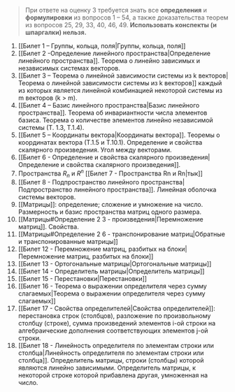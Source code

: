 >При ответе на оценку 3 требуется знать все **определения** и **формулировки** из вопросов 1 – 54, а также доказательства теорем из вопросов 25, 29, 33, 40, 46, 49. **Использовать конспекты (и шпаргалки) нельзя.**
1. [[Билет 1 – Группы, кольца, поля|Группы, кольца, поля]]
2. [[Билет 2 -Определение линейного пространства|Определение линейного пространства]]. Теорема о линейно зависимых и независимых системах векторов.
3. [[Билет 3 – Теорема о линейной зависимости системы из k векторов|Теорема о линейной зависимости системы из k векторов]] каждый из которых является линейной комбинацией некоторой системы из m векторов (k > m).
4. [[Билет 4  – Базис линейного пространства|Базис линейного пространства]]. Теорема об инвариантности числа элементов базиса. Теорема о количестве элементов линейно независимой системы (Т. 1.3, Т.1.4).
5. [[Билет 5 – Координаты вектора|Координаты вектора]]. Теоремы о координатах вектора (Т.1.5 и Т.10.1). Определение и свойства скалярного произведения. Угол между векторами.
6. [[Билет 6 - Определение и свойства скалярного произведения|Определение и свойства скалярного произведения]].
7. Пространства $R_n$ и $R^n$ [[Билет 7 - Пространства Rn и Rn|тык]]
8. [[Билет 8 - Подпространство линейного пространства|Подпространство линейного пространства]]. Линейная оболочка системы векторов.
9. [[Матрицы]]: определение; сложение и умножение на число. Размерность и базис пространства матриц одного размера.
10. [[Матрицы#Определение 2 3 - произведения|Перемножение матриц]]. Свойства.
11. [[Матрицы#Определение 2 6 - транспонирование матриц|Обратные и транспонированные матрицы]]
12. [[Билет 12 - Перемножение матриц, разбитых на блоки|Перемножение матриц, разбитых на блоки]]
13. [[Билет 13 - Ортогональные матрицы|Ортогональные матрицы]]
14. [[Билет 14 - Определитель матрицы|Определитель матрицы]]
15. [[Билет 15 - Перестановки|Перестановки]]
16. [[Билет 16 - Теорема о выражении определителя через сумму слагаемых|Теорема о выражении определителя через сумму слагаемых]]
17. [[Билет 17 - Свойства определителей|Свойства определителей]]: перестановка строк (столбцов), разложение по произвольному столбцу (строке), сумма произведений элементов i-ой строки на алгебраические дополнения соответствующих элементов j-ой строки.
18. [[Билет 18 - Линейность определителя по элементам строки или столбца|Линейность определителя по элементам строки или столбца]]. Определитель матрицы, строки (столбцы) которой являются линейно зависимыми. Определитель матрицы, к некоторой строке которой прибавлена другая, умноженная на число.